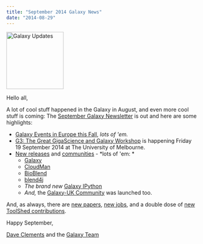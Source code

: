 ```yaml
---
title: "September 2014 Galaxy News"
date: "2014-08-29"
---
```

<div class='right'>
<a href='/galaxy-updates/2014-09/'><img src="/src/images/logos/GalaxyUpdate200.png" alt="Galaxy Updates" width=150 /></a>
</div>

Hello all,

A lot of cool stuff happened in the Galaxy in August, and even more cool stuff is coming: The [September Galaxy Newsletter](/galaxy-updates/2014-09/) is out and here are some highlights:
 
* [Galaxy Events in Europe this Fall](/galaxy-updates/2014-09/#galaxy-events-in-europe-fall-2014), *lots of 'em.*
* [G3: The Great GigaScience and Galaxy Workshop](/galaxy-updates/2014-09/#the-great-gigascience-and-galaxy-workshop) is happening Friday 19 September 2014 at The University of Melbourne.
* [New releases](/galaxy-updates/2014-09/#new-releases) and [communities](/galaxy-updates/2014-09/#galaxy-uk-community-launched) - *lots of 'em: *
  * [Galaxy](/galaxy-updates/2014-09/#august-11-2014-galaxy-distribution)
  * [CloudMan](/galaxy-updates/2014-09/#august-2014-cloudman-release)
  * [BioBlend](/galaxy-updates/2014-09/#bioblend-051-release)
  * [blend4j](/galaxy-updates/2014-09/#blend4j-011-release)
  * *The brand new* [Galaxy IPython](/galaxy-updates/2014-09/#galaxy-ipython)
  * *And,* the [Galaxy-UK Community](/galaxy-updates/2014-09/#galaxy-uk-community-launched) was launched too.

And, as always, there are [new papers](/galaxy-updates/2014-09/#new-papers), [new jobs](/galaxy-updates/2014-09/#whos-hiring), and a double dose of [new ToolShed contributions](/galaxy-updates/2014-09/#toolshed-contributions).

Happy September,

[Dave Clements](/people/dave-clements/) and the [Galaxy Team](/galaxy-team/)
